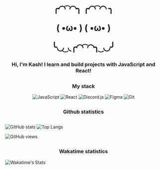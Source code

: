 <h1 align="center">
╭◜◝ ͡ ◜◝╮    ╭◜◝ ͡ ◜◝ ╮

(    •ω•     )   (    •ω•    )

╰◟◞ ͜ ◟╭◜◝ ͡ ◜◝╮ ͜ ◟◞╯
</h1>

<h3 align="center">Hi, I'm Kash! I learn and build projects with JavaScript and React!</h3>

##

<h3 align="center">My stack</h3>

<div align="center">
  
![JavaScript](https://img.shields.io/badge/javascript-%23323330.svg?style=for-the-badge&logo=javascript&logoColor=%23F7DF1E) 
![React](https://img.shields.io/badge/react-%2320232a.svg?style=for-the-badge&logo=react&logoColor=%2361DAFB) 
![Discord.js](https://img.shields.io/badge/Discord.js-7289DA.svg?style=for-the-badge&logo=discord&logoColor=white) 
![Figma](https://img.shields.io/badge/figma-%23F24E1E.svg?style=for-the-badge&logo=figma&logoColor=white) 
![Git](https://img.shields.io/badge/git-%23F05033.svg?style=for-the-badge&logo=git&logoColor=white)

</div>

##

<h3 align="center">Github statistics</h3>

##
![GitHub stats](https://github-readme-stats-sepia-ten-25.vercel.app/api?username=kash-88&theme=tokyonight&show_icons=true)
![Top Langs](https://github-readme-stats-sepia-ten-25.vercel.app/api/top-langs/?username=kash-88&layout=compact&theme=tokyonight)

![GitHub views](https://komarev.com/ghpvc/?username=kash-88)

##

<h3 align="center">Wakatime statistics</h3>

![Wakatime's Stats](https://github-readme-stats-sepia-ten-25.vercel.app/api/wakatime?theme=tokyonight&username=kash_88)
